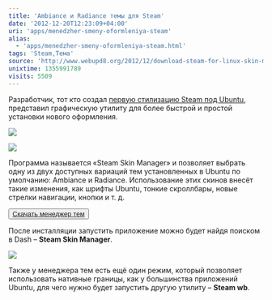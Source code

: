 ```yaml
---
title: 'Ambiance и Radiance темы для Steam'
date: '2012-12-20T12:23:09+04:00'
uri: 'apps/menedzher-smeny-oformleniya-steam'
alias: 
  - 'apps/menedzher-smeny-oformleniya-steam.html'
tags: 'Steam,Тема'
source: 'http://www.webupd8.org/2012/12/download-steam-for-linux-skin-manager.html'
unixtime: 1355991789
visits: 5509
---
```

Разработчик, тот кто создал [первую стилизацию Steam под Ubuntu](apps/stilizatsiya-steam-pod-ubuntu), представил графическую утилиту для более быстрой и простой установки нового оформления.

[![](img/2012/12/20/12-00/steam-2-8289556759-o.jpg)](img/2012/12/20/12-00/steam-2-8289556759-o.jpg)

[![](img/2012/12/20/12-00/steam-8289555825-o.jpg)](img/2012/12/20/12-00/steam-8289555825-o.jpg)

Программа называется «Steam Skin Manager» и позволяет выбрать одну из двух доступных вариаций тем установленных в Ubuntu по умолчанию: Ambiance и Radiance. Использование этих скинов внесёт такие изменения, как шрифты Ubuntu, тонкие скроллбары, новые стрелки навигации, кнопки и т. д.

<button>[Скачать менеджер тем](http://iubuntu.cz/Steam/)</button>

После инсталляции запустить приложение можно будет найдя поиском в Dash – **Steam Skin Manager**.

[![](img/2012/12/20/12-00/steam-1-8290614772-o.jpg)](img/2012/12/20/12-00/steam-1-8290614772-o.jpg)

Также у менеджера тем есть ещё один режим, который позволяет использовать нативные границы, как у большинства приложений Ubuntu, для чего нужно будет запустить другую утилиту – **Steam wb**.
